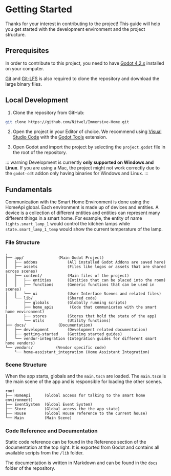 # Getting Started

Thanks for your interest in contributing to the project! This guide will help you get started with the development environment and the project structure.

## Prerequisites

In order to contribute to this project, you need to have [Godot 4.2.x](https://godotengine.org/download/archive/) installed on your computer.

[Git](https://git-scm.com/) and [Git-LFS](https://git-lfs.com/) is also required to clone the repository and download the large binary files.

## Local Development

1. Clone the repository from GitHub:

```bash
git clone https://github.com/Nitwel/Immersive-Home.git
```

2. Open the project in your Editor of choice. We recommend using [Visual Studio Code](https://code.visualstudio.com/) with the [Godot Tools](https://marketplace.visualstudio.com/items?itemName=geequlim.godot-tools) extension.

3. Open Godot and import the project by selecting the `project.godot` file in the root of the repository.

::: warning
Development is currently **only supported on Windows and Linux**. If you are using a Mac, the project might not work correctly due to the `godot-cdt` addon only having binaries for Windows and Linux.
:::

## Fundamentals

Communication with the Smart Home Environment is done using the HomeApi global. Each environment is made up of devices and entities. A device is a collection of different entities and entities can represent many different things in a smart home. For example, the entity of name `lights.smart_lamp_1` would control the kitchen lamps while `state.smart_lamp_1_temp` would show the current temperature of the lamp.

### File Structure

```plaintext
.
├── app/               (Main Godot Project)
│   ├── addons             (All installed Godot Addons are saved here)
│   ├── assets             (Files like logos or assets that are shared across scenes)
│   ├── content/           (Main files of the project)
│   │   ├── entities       (Entities that can be placed into the room)
│   │   ├── functions      (Generic functions that can be used in scenes)
│   │   └── ui             (User Interface Scenes and related files)
│   └── lib/               (Shared code)
│       ├── globals        (Globally running scripts)
|       ├── home_apis       (Code that communicates with the smart home environment)
|       ├── stores         (Stores that hold the state of the app)
│       └── utils          (Utility functions)
├── docs/              (Documentation)
│   ├── development        (Development related documentation)
│   ├── getting-started    (Getting started guides)
│   └── vendor-integration (Integration guides for different smart home vendors)
└── vendors/          (Vendor specific code)
    └── home-assistant_integration (Home Assistant Integration)
```

### Scene Structure

When the app starts, globals and the `main.tscn` are loaded. The `main.tscn` is the main scene of the app and is responsible for loading the other scenes.

```plaintext
root
├── HomeApi      (Global access for talking to the smart home environment)
├── EventSystem  (Global Event System)
├── Store        (Global access the the app state)
├── House        (Global House reference to the current house)
└── Main         (Main Scene)
```

### Code Reference and Documentation

Static code reference can be found in the Reference section of the documentation at the top right. It is exported from Godot and contains all available scripts from the `/lib` folder.

The documentation is written in Markdown and can be found in the `docs` folder of the repository.